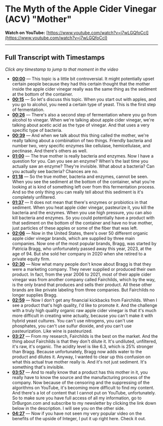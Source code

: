 # The Myth of the Apple Cider Vinegar (ACV) "Mother"

**Watch on YouTube:** [https://www.youtube.com/watch?v=j7wLGQfoCcI](https://www.youtube.com/watch?v=j7wLGQfoCcI)

---

## Full Transcript with Timestamps

*Click any timestamp to jump to that moment in the video*

- **[00:00](https://www.youtube.com/watch?v=j7wLGQfoCcI&t=0s)** — This topic is a little bit controversial. It might potentially upset certain people because they had this certain thought that the mother inside the apple cider vinegar really was the same thing as the sediment at the bottom of the container.
- **[00:15](https://www.youtube.com/watch?v=j7wLGQfoCcI&t=15s)** — So let's discuss this topic. When you start out with apples, and you go to alcohol, you need a certain type of yeast. This is the first step of fermentation.
- **[00:26](https://www.youtube.com/watch?v=j7wLGQfoCcI&t=26s)** — There's also a second step of fermentation where you go from alcohol to vinegar. When we're talking about apple cider vinegar, we're talking about acetic acid as the type of vinegar. And that uses a very specific type of bacteria.
- **[00:39](https://www.youtube.com/watch?v=j7wLGQfoCcI&t=39s)** — And when we talk about this thing called the mother, we're really talking about a combination of two things. Friendly bacteria and number two, very specific enzymes like cellulase, hemicellulase, and pectinase. And there's others as well.
- **[01:00](https://www.youtube.com/watch?v=j7wLGQfoCcI&t=60s)** — The true mother is really bacteria and enzymes. Now I have a question for you. Can you see an enzyme? When's the last time you actually saw an enzyme? They're invisible. What about a bacteria? Can you actually see bacteria? Chances are no.
- **[01:18](https://www.youtube.com/watch?v=j7wLGQfoCcI&t=78s)** — So the true mother, bacteria and enzymes, cannot be seen. When you see the sediment at the bottom of the container, what you're looking at is kind of something left over from this fermentation process. And so the only thing you can really tell about this sediment is it's completely unfiltered.
- **[01:37](https://www.youtube.com/watch?v=j7wLGQfoCcI&t=97s)** — It does not mean that there's enzymes or probiotics in that sediment. When you heat apple cider vinegar, pasteurize it, you kill the bacteria and the enzymes. When you use high pressure, you can also kill bacteria and enzymes. So you could potentially have a product with that sediment on the bottom of the container and have no true mother, just particles of these apples or some of the fiber that was left.
- **[02:06](https://www.youtube.com/watch?v=j7wLGQfoCcI&t=126s)** — Now in the United States, there's over 50 different organic apple cider vinegar brands, which are supplied by three main companies. Now one of the most popular brands, Bragg, was started by Patricia Bragg, who unfortunately passed away this year, 2023, at the age of 94. But she sold her company in 2020 when she retired to a private equity firm.
- **[02:30](https://www.youtube.com/watch?v=j7wLGQfoCcI&t=150s)** — Now what many people don't know about Bragg is that they were a marketing company. They never supplied or produced their own product. In fact, from the year 2006 to 2021, most of their apple cider vinegar was from another company called Fairchilds, which by the way, is the only brand that produces and sells their product. All these other brands are like private labeling from three companies. But Fairchilds no longer supplies Bragg.
- **[02:59](https://www.youtube.com/watch?v=j7wLGQfoCcI&t=179s)** — Now I don't get any financial kickbacks from Fairchilds. When I see a product that's high quality, I'd like to promote it. And the challenge with a truly high quality organic raw apple cider vinegar is that it's much more difficult in creating wine actually, because you can't make it with hybrid yeast cultures. You can't use nitrogens, you can't use phosphates, you can't use sulfur dioxide, and you can't use pasteurization. Like wine is pasteurized.
- **[03:27](https://www.youtube.com/watch?v=j7wLGQfoCcI&t=207s)** — From my research, Fairchilds is the best on the market. And the thing about Fairchilds is that they don't dilute it. It's undiluted, unfiltered, it's raw, it's organic. The acidity level is like 6.3, which is 25% stronger than Bragg. Because unfortunately, Bragg now adds water to the product and dilutes it. Anyway, I wanted to clear up this confusion on what this actual true mother really is. And it's not just sediment. It's something that's invisible.
- **[03:57](https://www.youtube.com/watch?v=j7wLGQfoCcI&t=237s)** — And to really know that a product has this mother in it, you really have to know the source and the manufacturing process of the company. Now because of the censoring and the suppressing of the algorithms on YouTube, it's becoming more difficult to find my content. And there's a lot of content that I cannot put on YouTube, unfortunately. So to make sure you have full access of all my information, go to DrBurgon.com and subscribe to my newsletter by clicking the link down below in the description. I will see you on the other side.
- **[04:27](https://www.youtube.com/watch?v=j7wLGQfoCcI&t=267s)** — Now if you have not seen my very popular video on the benefits of the upside of Integer, I put it up right here. Check it out.
